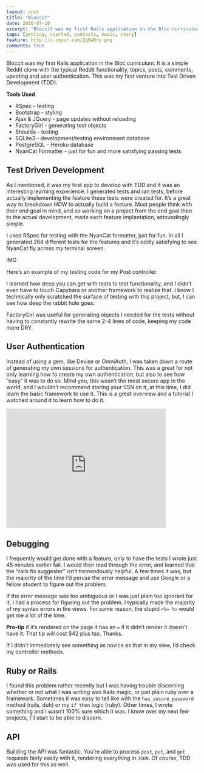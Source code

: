 ```yaml
---
layout: post
title: "Bloccit"
date: 2016-07-10
excerpt: "Bloccit was my first Rails application in the Bloc curriculum. It is a simple Reddit clone with the typical Reddit functionality, topics, posts, comments, upvoting and user authentication."
tags: [getting, started, podcasts, music, story]
feature: http://i.imgur.com/Zg0wRry.png
comments: true
---
```


Bloccit was my first Rails application in the Bloc curriculum. It is a simple Reddit clone with the typical Reddit functionality, topics, posts, comments, upvoting and user authentication.  This was my first venture into Test Driven Development (TDD).

**Tools Used**
* RSpec - testing
* Bootstrap - styling
* Ajax & JQuery - page updates without reloading
* FactoryGirl - generating test objects
* Shoulda - testing
* SQLite3 - development/testing environment database
* PostgreSQL - Heroku database
* NyanCat Formatter - just for fun and more satisfying passing tests

## Test Driven Development

As I mentioned, it was my first app to develop with TDD and it was an interesting learning experience. I generated tests and ran tests, before actually implementing the feature these tests were created for. It’s a great way to breakdown HOW to actually build a feature. Most people think with their end goal in mind, and so working on a project from the end goal then to the actual development, made each feature implantation, astoundingly simple.

I used RSpec for testing with the NyanCat formatter, just for fun. In all I generated 284 different tests for the features and it’s oddly satisfying to see NyanCat fly across my terminal screen.

IMG

Here’s an example of my testing code for my Post controller:

I learned how deep you can get with tests to test functionality, and I didn’t even have to touch Capybara or another framework to realize that. I know I technically only scratched the surface of testing with this project, but, I can see how deep the rabbit hole goes.

FactoryGirl was useful for generating objects I needed for the tests without having to constantly rewrite the same 2-4 lines of code, keeping my code more DRY.

## User Authentication

Instead of using a gem, like Devise or OmniAuth, I was taken down a route of generating my own sessions for authentication. This was a great for not only learning how to create my own authentication, but also to see how “easy” it was to do so. Mind you, this wasn’t the most secure app in the world, and I wouldn’t recommend storing your SSN on it, at this time, I did learn the basic framework to use it. This is a great overview and a tutorial I watched around it to learn how to do it.

<iframe width="420" height="315" src="https://www.youtube.com/embed/0w5nUz4zVGg" frameborder="0" allowfullscreen></iframe>

## Debugging

I frequently would get done with a feature, only to have the tests I wrote just 45 minutes earlier fail. I would then read through the error, and learned that the “rails fix suggester” isn’t tremendously helpful. A few times it was, but the majority of the time I’d peruse the error message and use Google or a fellow student to figure out the problem.

If the error message was too ambiguous or I was just plain too ignorant for it, I had a process for figuring out the problem. I typically made the majority of my syntax errors in the views. For some reason, the stupid  `<%= %>` would get me a lot of the time.

**Pro-tip** if it’s rendered on the page it has an `=` if it didn’t render it doesn’t have it. That tip will cost $42 plus tax. Thanks.

If I didn’t immediately see something as novice as that in my view, I’d check my controller methods.

## Ruby or Rails

I found this problem rather recently but I was having trouble discerning whether or not what I was writing was Rails magic, or just plain ruby over a framework. Sometimes it was easy to tell like with the `has_secure_password` method (rails, duh) or my `if then` logic (ruby). Other times, I wrote something and I wasn’t 100% sure which it was. I know over my next few projects, I’ll start to be able to discern.

## API

Building the API was fantastic. You’re able to process `post`, `put`, and `get` requests fairly easily with it, rendering everything in `JSON`. Of course, TDD was used for this as well.
